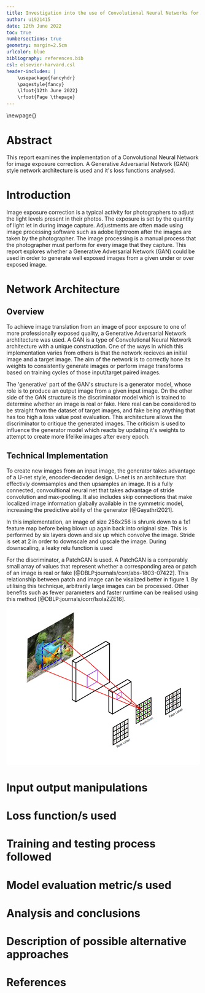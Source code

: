 ```yaml
---
title: Investigation into the use of Convolutional Neural Networks for the purpose of image exposure correction
author: u1921415
date: 12th June 2022
toc: true
numbersections: true
geometry: margin=2.5cm
urlcolor: blue
bibliography: references.bib
csl: elsevier-harvard.csl
header-includes: |
    \usepackage{fancyhdr}
    \pagestyle{fancy}
    \lfoot{12th June 2022}
    \rfoot{Page \thepage}
---
```


\newpage{}

# Abstract
This report examines the implementation of a Convolutional Neural Network for image exposure correction. A Generative Adversarial Network (GAN) style network architecture  is used and it's loss functions analysed.

# Introduction
Image exposure correction is a typical activity for photographers to adjust the light levels present in their photos. The exposure is set by the quantity of light let in during image capture. Adjustments are often made using image processing software such as adobe lightroom after the images are taken by the photographer. The image processing is a manual process that the photographer must perform for every image that they capture. This report explores whether a Generative Adversarial Network (GAN) could be used in order to generate well exposed images from a given under or over exposed image.

# Network Architecture 

## Overview

To achieve image translation from an image of poor exposure to one of more professionally exposed quality, a Generative Adversarial Network archtitecture was used. A GAN is a type of Convolutional Neural Network architecture with a unique construction. One of the ways in which this implementation varies from others is that the network recieves an initial image and a target image. The aim of the network is to correctly hone its weights to consistently generate images or perform image transforms based on training cycles of those input/target paired images.

The 'generative' part of the GAN's structure is a generator model, whose role is to produce an output image from a given input image. On the other side of the GAN structure is the discriminator model which is trained to determine whether an image is real or fake. Here real can be considered to be straight from the dataset of target images, and fake being anything that has too high a loss value post evaluation. This architecture allows the discriminator to critique the generated images. The criticism is used to influence the generator model which reacts by updating it's weights to attempt to create more lifelike images after every epoch.

## Technical Implementation

To create new images from an input image, the generator takes advantage of a U-net style, encoder-decoder design. U-net is an architecture that effectivly downsamples and then upsamples an image. It is a fully connected, convoultional neural net that takes advantage of stride convolution and max-pooling. It also includes skip connections that make localized image information glabally available in the symmetric model, increasing the predictive ability of the generator [@Gayathri2021].

In this implementation, an image of size 256x256 is shrunk down to a 1x1 feature map before being blown up again back into original size. This is performed by six layers down and six up which convolve the image. Stride is set at 2 in order to downscale and upscale the image. During downscaling, a leaky relu function is used

For the discriminator, a PatchGAN is used. A PatchGAN is a comparably small array of values that represent whether a corresponding area or patch of an image is real or fake [@DBLP:journals/corr/abs-1803-07422]. This relationship between patch and image can be visalized better in figure 1. By utilising this technique, arbitrarily large images can be processed. Other benefits such as fewer parameters and faster runtime can be realised using this method [@DBLP:journals/corr/IsolaZZE16].

![Test image](images/patchgan-image.png "This is a test image")

# Input output manipulations

# Loss function/s used

# Training and testing process followed

# Model evaluation metric/s used

# Analysis and conclusions

# Description of possible alternative approaches

# References